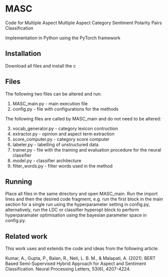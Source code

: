 # MASC

Code for Multiple Aspect  Multiple Aspect Category Sentiment Polarity Pairs Classification

Implementation in Python using the PyTorch framework

## Installation

Download all files and install the c

## Files 

The following two files can be altered and run:

1. MASC_main.py       - main execution file
2. config.py          - file with configurations for the methods

The following files are called by MASC_main and do not need to be altered:

3. vocab_generator.py - category lexicon contruction
4. extractor.py       - opinion and aspect term extraction
5. score_computer.py  - category score computer
6. labeler.py         - labelling of unstructured data
7. trainer.py         - file with the training and evaluation procedure for the neural classifier
8. model.py           - classifier architecture 
9. filter_words.py    - filter words used in the method

## Running

Place all files in the same directory and open MASC_main. Run the import lines and then the desired code fragment, e.g. run the first block in the main section for a single run using the hyperparameter setting in config.py, alternatively, run the LDC or classifier hyperopt block to perform hyperparamater optimisation using the bayesian parameter space in config.py.

## Related work

This work uses and extends the code and ideas from the following article:

Kumar, A., Gupta, P., Balan, R., Neti, L. B. M., & Malapati, A. (2021). BERT Based Semi-Supervised Hybrid Approach for Aspect and Sentiment Classification. Neural Processing Letters, 53(6), 4207-4224.

